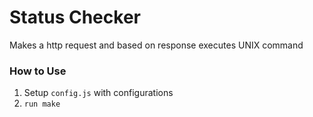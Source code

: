 # Status Checker

Makes a http request and based on response executes UNIX command

### How to Use


1. Setup ```config.js``` with configurations
2. ```run make```
